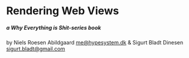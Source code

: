 Rendering Web Views
===================

##### a *Why Everything is Shit*-series book

by Niels Roesen Abildgaard <me@hypesystem.dk> & Sigurt Bladt Dinesen <sigurt.bladt@gmail.com>

